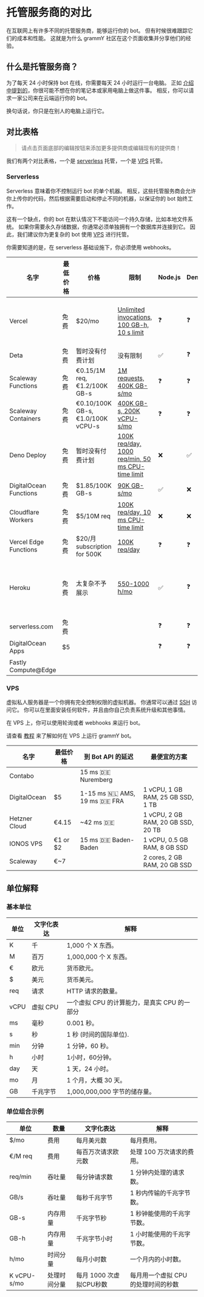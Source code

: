 # 托管服务商的对比

在互联网上有许多不同的托管服务商，能够运行你的 bot。
但有时候很难跟踪它们的成本和性能。
这就是为什么 grammY 社区在这个页面收集并分享他们的经验。

## 什么是托管服务商？

为了每天 24 小时保持 bot 在线，你需要每天 24 小时运行一台电脑。
正如 [介绍中提到的](../guide/introduction.html#如何保持-bot-的运行)，你很可能不想在你的笔记本或家用电脑上做这件事。
相反，你可以请求一家公司来在云端运行你的 bot。

换句话说，你只是在别人的电脑上运行它。

## 对比表格

> 请点击页面底部的编辑按钮来添加更多提供商或编辑现有的提供商！

我们有两个对比表格，一个是 [serverless](#serverless) 托管，一个是 [VPS](#vps) 托管。

### Serverless

Serverless 意味着你不控制运行 bot 的单个机器。
相反，这些托管服务商会允许你上传你的代码，然后根据需要启动和停止不同的机器，以保证你的 bot 始终工作。

这有一个缺点，你的 bot 在默认情况下不能访问一个持久存储，比如本地文件系统。
如果你需要永久存储数据，你通常必须单独拥有一个数据库并连接到它。
因此，我们建议你为更复杂的 bot 使用 [VPS](./vps.md) 进行托管。

你需要知道的是，在 serverless 基础设施下，你必须使用 webhooks。

| 名字                     | 最低价格 | 价格                                | 限制                                                                                                  | Node.js            | Deno               | Web                | 注意事项         |
| ---------------------- | ---- | --------------------------------- | --------------------------------------------------------------------------------------------------- | ------------------ | ------------------ | ------------------ | ------------ |
| Vercel                 | 免费   | $20/mo                            | [Unlimited invocations, 100 GB-h, 10 s limit](https://vercel.com/pricing)                           | :question:         | :question:         | :question:         | 不适用于非网站建设？   |
| Deta                   | 免费   | 暂时没有付费计划                          | 没有限制                                                                                                | :white_check_mark: | :question:         | :question:         |              |
| Scaleway Functions     | 免费   | €0.15/1M req, €1.2/100K GB-s      | [1M requests, 400K GB-s/mo](https://www.scaleway.com/en/pricing/#serverless-functions)              | :question:         | :question:         | :question:         |              |
| Scaleway Containers    | 免费   | €0.10/100K GB-s, €1.0/100K vCPU-s | [400K GB-s, 200K vCPU-s/mo](https://www.scaleway.com/en/pricing/#serverless-containers)             | :question:         | :question:         | :question:         |              |
| Deno Deploy            | 免费   | 暂时没有付费计划                          | [100K req/day, 1000 req/min, 50 ms CPU-time limit](https://deno.com/deploy/docs/pricing-and-limits) | :x:                | :white_check_mark: | :x:                | Beta         |
| DigitalOcean Functions | 免费   | $1.85/100K GB-s                   | [90K GB-s/mo](https://docs.digitalocean.com/products/functions/details/pricing/)                    | :white_check_mark: | :x:                | :question:         |              |
| Cloudflare Workers     | 免费   | $5/10M req                        | [100K req/day, 10 ms CPU-time limit](https://workers.cloudflare.com/)                               | :x:                | :x:                | :white_check_mark: |              |
| Vercel Edge Functions  | 免费   | $20/月 subscription for 500K       | [100K req/day](https://vercel.com/pricing)                                                          | :question:         | :question:         | :question:         |              |
| Heroku                 | 免费   | 太复杂不予展示                           | [550-1000 h/mo](https://www.heroku.com/pricing)                                                     | :white_check_mark: | :question:         | :question:         | 启动时间长，不推荐使用？ |
| serverless.com         | 免费   |                                   |                                                                                                     | :question:         | :question:         | :question:         |              |
| DigitalOcean Apps      | $5   |                                   |                                                                                                     | :question:         | :question:         | :question:         | 暂未测试         |
| Fastly Compute@Edge    |      |                                   |                                                                                                     |                    |                    |                    |              |

### VPS

虚拟私人服务器是一个你拥有完全控制权限的虚拟机器。
你通常可以通过 [SSH](https://en.wikipedia.org/wiki/Secure_Shell) 访问它。
你可以在里面安装任何软件，并且由你自己负责系统升级和其他事情。

在 VPS 上，你可以使用轮询或者 webhooks 来运行 bot。

请查看 [教程](./vps.md) 来了解如何在 VPS 上运行 grammY bot。

| 名字            | 最低价格     | 到 Bot API 的延迟                             | 最便宜的方案                             |
| ------------- | -------- | ----------------------------------------- | ---------------------------------- |
| Contabo       |          | 15 ms :de: Nuremberg                      |                                    |
| DigitalOcean  | $5       | 1-15 ms :netherlands: AMS, 19 ms :de: FRA | 1 vCPU, 1 GB RAM, 25 GB SSD, 1 TB  |
| Hetzner Cloud | €4.15    | ~42 ms :de:                               | 1 vCPU, 2 GB RAM, 20 GB SSD, 20 TB |
| IONOS VPS     | €1 or $2 | 15 ms :de: Baden-Baden                    | 1 vCPU, 0.5 GB RAM, 8 GB SSD       |
| Scaleway      | €~7      |                                           | 2 cores, 2 GB RAM, 20 GB SSD       |

## 单位解释

### 基本单位

| 单位   | 文字化表达  | 解释                          |
| ---- | ------ | --------------------------- |
| K    | 千      | 1,000 个 X 东西。               |
| M    | 百万     | 1,000,000 个 X 东西。           |
| €    | 欧元     | 货币欧元。                       |
| $    | 美元     | 货币美元。                       |
| req  | 请求     | HTTP 请求的数量。                 |
| vCPU | 虚拟 CPU | 一个虚拟 CPU 的计算能力，是真实 CPU 的一部分 |
| ms   | 毫秒     | 0.001 秒。                    |
| s    | 秒      | 1 秒 (时间的国际单位).              |
| min  | 分钟     | 1 分钟，60 秒。                  |
| h    | 小时     | 1小时，60分钟。                   |
| day  | 天      | 1 天，24 小时。                  |
| mo   | 月      | 1 个月，大概 30 天。               |
| GB   | 千兆字节   | 1,000,000,000 字节的储存量。       |

### 单位组合示例

| 单位          | 数量     | 文字化表达            | 解释                   |
| ----------- | ------ | ---------------- | -------------------- |
| $/mo        | 费用     | 每月美元数            | 每月费用。                |
| €/M req     | 费用     | 每百万次请求欧元数        | 处理 100 万次请求的费用。      |
| req/min     | 吞吐量    | 每分钟请求数           | 1 分钟内处理的请求数。         |
| GB/s        | 吞吐量    | 每秒千兆字节           | 1 秒内传输的千兆字节数。        |
| GB-s        | 内存用量   | 千兆字节秒            | 1 秒钟能使用的千兆字节数。       |
| GB-h        | 内存用量   | 千兆字节小时           | 1 小时能使用的千兆字节数。       |
| h/mo        | 时间分量   | 每月小时数            | 一个月内的小时数。            |
| K vCPU-s/mo | 处理时间分量 | 每月 1000 次虚拟CPU秒数 | 每月用一个虚拟 CPU 的处理时间的秒数 |
